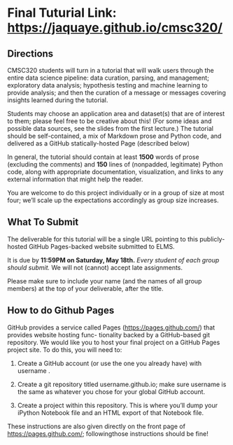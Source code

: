 # Final Tuturial Link: https://jaquaye.github.io/cmsc320/

## Directions

CMSC320 students will turn in a tutorial that will walk users through the entire data science pipeline: 
data curation, parsing, and management; exploratory data analysis; hypothesis testing and machine learning
to provide analysis; and then the curation of a message or messages covering insights learned during the
tutorial. 

Students may choose an application area and dataset(s) that are of interest to them; please feel
free to be creative about this! (For some ideas and possible data sources, see the slides from the first
lecture.) The tutorial should be self-contained, a mix of Markdown prose and Python code, and delivered
as a GitHub statically-hosted Page (described below)

In general, the tutorial should contain at least **1500** words of prose (excluding the comments) and **150**
lines of (nonpadded, legitimate) Python code, along with appropriate documentation, visualization, and
links to any external information that might help the reader. 

You are welcome to do this project individually or in a group of size at most four; we’ll scale up the expectations accordingly as group size increases.

## What To Submit

The deliverable for this tutorial will be a single URL pointing to this publicly-hosted GitHub Pages-backed website submitted to ELMS. 

It is due by **11:59PM on Saturday, May 18th.** *Every student of each group should submit.* 
We will not (cannot) accept late assignments.

Please make sure to include your name (and the names of all group members) at the top of your deliverable, after the title.

## How to do Github Pages

GitHub provides a service called Pages (https://pages.github.com/) that provides website hosting func-
tionality backed by a GitHub-based git repository. We would like you to host your final project on a GitHub
Pages project site. To do this, you will need to:

1. Create a GitHub account (or use the one you already have) with username <username>.
    
2. Create a git repository titled username.github.io; make sure username is the same as whatever you
chose for your global GitHub account.

3. Create a project within this repository. This is where you’ll dump your iPython Notebook file and
an HTML export of that Notebook file.

These instructions are also given directly on the front page of https://pages.github.com/; followingthose instructions should be fine!
